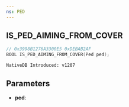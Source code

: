 ```yaml
---
ns: PED
---
```

## IS_PED_AIMING_FROM_COVER

```c
// 0x3998B1276A3300E5 0xDEBAB2AF
BOOL IS_PED_AIMING_FROM_COVER(Ped ped);
```

```
NativeDB Introduced: v1207
```

## Parameters
* **ped**:
